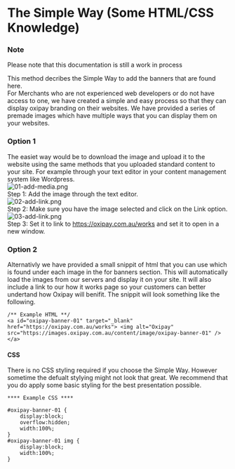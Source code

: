 # The Simple Way (Some HTML/CSS Knowledge)
<div class="panel panel-primary">
  <div class="panel-heading">
    <h3 class="panel-title">Note</h3>
  </div>
  <div class="panel-body">
    Please note that this documentation is still a work in process
  </div>
</div>

This method decribes the Simple Way to add the banners that are found here. <br> 
For Merchants who are not experienced web developers or do not have access to one, we have created a simple and easy process so that they can display oxipay branding on their websites.
We have provided a series of premade images which have multiple ways that you can display them on your websites.

### Option 1

The easiet way would be to download the image and upload it to the website using the same methods that you uploaded standard content to your site. For example through your text editor in your content management system like Wordpress.
<br>![01-add-media.png](/img/marketing-and-guidlines/01-add-media.png)
<br>Step 1: Add the image through the text editor.
<br>![02-add-link.png](/img/marketing-and-guidlines/02-add-link.png)
<br>Step 2: Make sure you have the image selected and click on the Link option.
<br>![03-add-link.png](/img/marketing-and-guidlines/03-add-link.png)
<br>Step 3: Set it to link to <a target="_blank" href="https://oxipay.com.au/works">https://oxipay.com.au/works</a> and set it to open in a new window.

### Option 2

Alternativly we have provided a small snippit of html that you can use which is found under each image in the for banners section. This will automatically load the images from our servers and display it on your site. It will also include a link to our how it works page so your customers can better undertand how Oxipay will benifit.
The snippit will look something like the following.
```
/** Example HTML **/
<a id="oxipay-banner-01" target="_blank" href="https://oxipay.com.au/works"> <img alt="Oxipay" src="https://images.oxipay.com.au/content/image/oxipay-banner-01" /> </a>
```
#### CSS
There is no CSS styling required if you choose the Simple Way.
However sometime the defualt stylying might not look that great. We recommend that you do apply some basic styling for the best presentation possible.
```
**** Example CSS ****

#oxipay-banner-01 {
    display:block;
    overflow:hidden;
    width:100%;
}
#oxipay-banner-01 img {
    display:block;
    width:100%;
}
```


